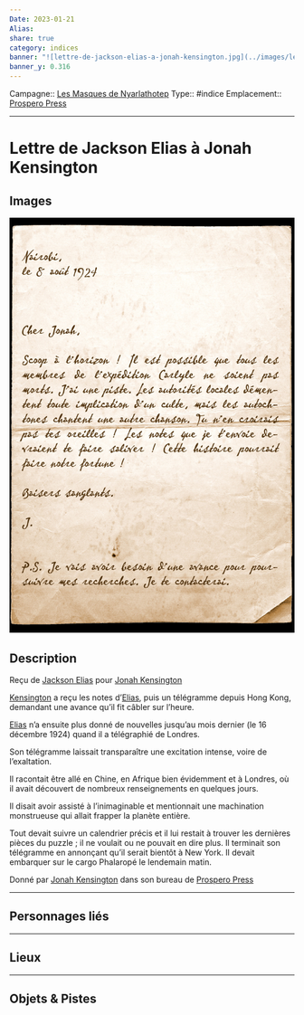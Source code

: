 ```yaml
---
Date: 2023-01-21
Alias:
share: true
category: indices
banner: "![lettre-de-jackson-elias-a-jonah-kensington.jpg](../images/lettre-de-jackson-elias-a-jonah-kensington.jpg)"
banner_y: 0.316
---
```

Campagne:: [Les Masques de Nyarlathotep](../Les%20Masques%20de%20Nyarlathotep.md)
Type:: #indice
Emplacement:: [Prospero Press](../lieu/Prospero%20Press.md)
***
# Lettre de Jackson Elias à Jonah Kensington

## Images

![lettre-de-jackson-elias-a-jonah-kensington.jpg](../images/lettre-de-jackson-elias-a-jonah-kensington.jpg)

## Description

Reçu de [Jackson Elias](../../Jackson%20Elias.md) pour [Jonah Kensington](../../Jonah%20Kensington.md)

[Kensington](../../Jonah%20Kensington.md) a reçu les notes d’[Elias](../../Jackson%20Elias.md), puis un télégramme depuis Hong Kong, demandant une avance qu’il fit câbler sur l’heure. 

[Elias](../../Jackson%20Elias.md) n’a ensuite plus donné de nouvelles jusqu’au mois dernier (le 16 décembre 1924) quand il a télégraphié de Londres. 

Son télégramme laissait transparaître une excitation intense, voire de l’exaltation. 

Il racontait être allé en Chine, en Afrique bien évidemment et à Londres, où il avait découvert de nombreux renseignements en quelques jours. 

Il disait avoir assisté à l’inimaginable et mentionnait une machination monstrueuse qui allait frapper la planète entière. 

Tout devait suivre un calendrier précis et il lui restait à trouver les dernières pièces du puzzle ; il ne voulait ou ne pouvait en dire plus. Il terminait son télégramme en annonçant qu’il serait bientôt à New York. Il devait embarquer sur le cargo Phalaropé le lendemain matin. 

Donné par [Jonah Kensington](../../Jonah%20Kensington.md) dans son bureau de [Prospero Press](../lieu/Prospero%20Press.md)
***
## Personnages liés


***
## Lieux

***
## Objets & Pistes

